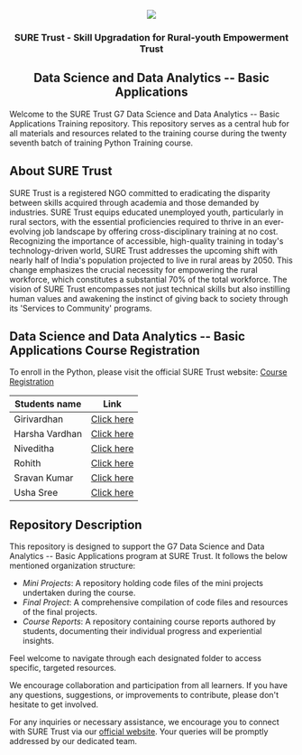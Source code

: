 <!-- PROJECT LOGO -->
<br />

<div align="center">
   <img src='https://user-images.githubusercontent.com/73131499/166115643-d3187f47-d38f-41b2-ae42-5ecbbc60de14.png' />


<h3 align="center">SURE Trust - Skill Upgradation for Rural-youth Empowerment Trust</h3>
  <h2>  Data Science and Data Analytics -- Basic Applications </h2>
</div>

Welcome to the SURE Trust G7 Data Science and Data Analytics -- Basic Applications Training repository. This repository serves as a central hub for all materials and resources related to the training course during the twenty seventh batch of training Python Training course.

## About SURE Trust

SURE Trust is a registered NGO committed to eradicating the disparity between skills acquired through academia and those demanded by industries. SURE Trust equips educated unemployed youth, particularly in rural sectors, with the essential proficiencies required to thrive in an ever-evolving job landscape by offering cross-disciplinary training at no cost. Recognizing the importance of accessible, high-quality training in today's technology-driven world, SURE Trust addresses the upcoming shift with nearly half of India's population projected to live in rural areas by 2050. This change emphasizes the crucial necessity for empowering the rural workforce, which constitutes a substantial 70% of the total workforce. The vision of SURE Trust encompasses not just technical skills but also instilling human values and awakening the instinct of giving back to society through its 'Services to Community' programs. 

## Data Science and Data Analytics -- Basic Applications Course Registration

To enroll in the Python, please visit the official SURE Trust website: [Course Registration](https://suretrustforruralyouth.com/courses)

|Students name|Link|
|--------------|----|
|Girivardhan|[Click here](https://github.com/sure-trust/G7_DS/blob/main/Course%20Report%20Format/Girivardhan.md)|
|Harsha Vardhan|[Click here](https://github.com/sure-trust/G7_DS/blob/main/Course%20Report%20Format/Harshavardhan.md)|
|Niveditha|[Click here](https://github.com/sure-trust/G7_DS/blob/main/Course%20Report%20Format/Niveditha.md)|
|Rohith|[Click here](https://github.com/sure-trust/G7_DS/blob/main/Course%20Report%20Format/Rohith.md)|
|Sravan Kumar|[Click here](https://github.com/sure-trust/G7_DS/blob/main/Course%20Report%20Format/Sravan%20Kumar.md)|
|Usha Sree|[Click here](https://github.com/sure-trust/G7_DS/blob/main/Course%20Report%20Format/USHA%20SREE.md)|


## Repository Description

This repository is designed to support the G7 Data Science and Data Analytics -- Basic Applications program at SURE Trust. It follows the below mentioned organization structure:

- *Mini Projects*: A repository holding code files of the mini projects undertaken during the course.
- *Final Project*: A comprehensive compilation of code files and resources of the final projects.
- *Course Reports*: A repository containing course reports authored by students, documenting their individual progress and experiential insights.

Feel welcome to navigate through each designated folder to access specific, targeted resources. 

We encourage collaboration and participation from all learners. If you have any questions, suggestions, or improvements to contribute, please don't hesitate to get involved.

For any inquiries or necessary assistance, we encourage you to connect with SURE Trust via our [official website](https://suretrustforruralyouth.com/). Your queries will be promptly addressed by our dedicated team.
